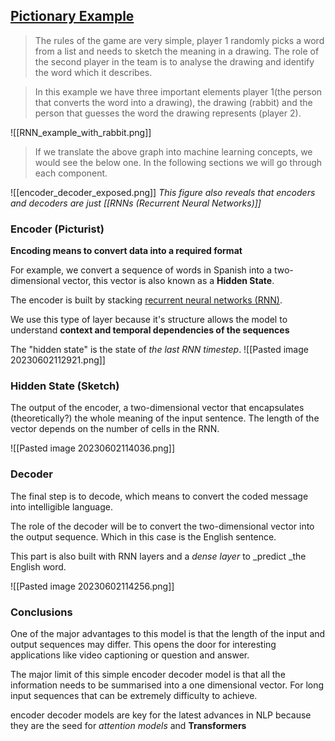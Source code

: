 ## [Pictionary Example](https://towardsdatascience.com/what-is-an-encoder-decoder-model-86b3d57c5e1a)

> The rules of the game are very simple, player 1 randomly picks a word from a list and needs to sketch the meaning in a drawing. The role of the second player in the team is to analyse the drawing and identify the word which it describes.

> In this example we have three important elements player 1(the person that converts the word into a drawing), the drawing (rabbit) and the person that guesses the word the drawing represents (player 2).

![[RNN_example_with_rabbit.png]]

> If we translate the above graph into machine learning concepts, we would see the below one. In the following sections we will go through each component.

![[encoder_decoder_exposed.png]]
*This figure also reveals that encoders and decoders are just [[RNNs (Recurrent Neural Networks)]]*

### Encoder (Picturist)

**Encoding means to convert data into a required format**

For example, we convert a sequence of words in Spanish into a two-dimensional vector, this vector is also known as a **Hidden State**.

The encoder is built by stacking [recurrent neural networks (RNN)](https://medium.com/swlh/introduction-to-recurrent-neural-networks-rnn-c2374305a630).

We use this type of layer because it's structure allows the model to understand **context and temporal dependencies of the sequences**

The "hidden state" is the state of *the last RNN timestep*.
![[Pasted image 20230602112921.png]]


### Hidden State (Sketch)
The output of the encoder, a two-dimensional vector that encapsulates (theoretically?) the whole meaning of the input sentence. 
The length of the vector depends on the number of cells in the RNN.

![[Pasted image 20230602114036.png]]

### Decoder

The final step is to decode, which means to convert the coded message into intelligible language. 

The role of the decoder will be to convert the two-dimensional vector into the output sequence. Which in this case is the English sentence. 

This part is also built with RNN layers and a *dense layer* to _predict _the English word.

![[Pasted image 20230602114256.png]]

### Conclusions

One of the major advantages to this model is that the length of the input and output sequences may differ. This opens the door for interesting applications like video captioning or question and answer.

The major limit of this simple encoder decoder model is that all the information needs to be summarised into a one dimensional vector. For long input sequences that can be extremely difficulty to achieve.

encoder decoder models are key for the latest advances in NLP because they are the seed for
*attention models* and **Transformers**

